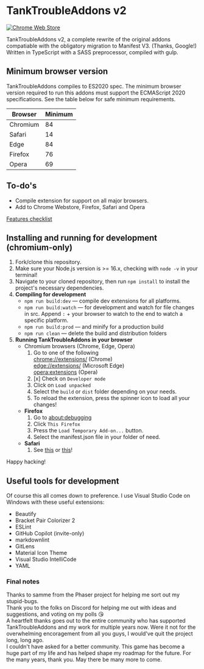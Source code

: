 # **TankTroubleAddons v2**

[![Chrome Web Store](https://img.shields.io/badge/Chrome-21262d.svg?&style=flat-square&logo=google-chrome&logoColor=c9d1d9)](https://chrome.google.com/webstore/detail/tanktroubleaddons/iaahklbbofakekcbhbjnpjbgaadhedhm)
<!--[![Apple App Store](https://img.shields.io/badge/Safari-21262d.svg?&style=flat-square&logo=safari&logoColor=c9d1d9)]()
[![Edge Addons](https://img.shields.io/badge/Edge-21262d.svg?&style=flat-square&logo=microsoft-edge&logoColor=c9d1d9)]()
[![Firefox Add-ons](https://img.shields.io/badge/Firefox-21262d.svg?&style=flat-square&logo=firefox-browser&logoColor=c9d1d9)]()
[![Opera Addons](https://img.shields.io/badge/Opera-21262d.svg?&style=flat-square&logo=opera&logoColor=c9d1d9)]()-->

TankTroubleAddons v2, a complete rewrite of the original addons compatiable with the obligatory migration to Manifest V3. (Thanks, Google!)  
Written in TypeScript with a SASS preprocessor, compiled with gulp.

## Minimum browser version

TankTroubleAddons compiles to ES2020 spec. The minimum browser version required to run this addons must support the ECMAScript 2020 specifications.
See the table below for safe minimum requirements.

| **Browser** | **Minimum** |
|-------------|-------------|
| Chromium    | 84          |
| Safari      | 14          |
| Edge        | 84          |
| Firefox     | 76          |
| Opera       | 69          |

## To-do's

- Compile extension for support on all major browsers.
- Add to Chrome Webstore, Firefox, Safari and Opera

[Features checklist](https://github.com/CommanderAnime/TankTroubleAddons/issues/1)

## Installing and running for development **(chromium-only)**

1. Fork/clone this repository.
2. Make sure your Node.js version is >= 16.x, checking with `node -v` in your terminal!
3. Navigate to your cloned repository, then run `npm install` to install the project's necessary dependencies.
4. **Compiling for development**
   - `npm run build:dev` — compile dev extensions for all platforms.
   - `npm run build:watch` — for development and watch for file changes in src. Append `:` + your browser to watch to the end to watch a specific platform.
   - `npm run build:prod` — and minify for a production build
   - `npm run clean` — delete the build and distribution folders
5. **Running TankTroubleAddons in your browser**
   - Chromium browsers (Chrome, Edge, Opera)
     1. Go to one of the following  
       [chrome://extensions/](chrome://extensions) (Chrome)  
       [edge://extensions/](edge://extensions/) (Microsoft Edge)  
       [opera:extensions](opera:extensions) (Opera)
     2. [x] Check on `Developer mode`
     3. Click on `Load unpacked`
     4. Select the `build` or `dist` folder depending on your needs.
     5. To reload the extension, press the spinner icon to load all your changes!
   - **Firefox**
     1. Go to [about:debugging](about:debugging)
     2. Click `This Firefox`
     3. Press the `Load Temporary Add-on...` button.
     4. Select the manifest.json file in your folder of need.
   - **Safari**
     1. See [this](https://stackoverflow.com/a/41543650/11452298) or [this](https://developer.apple.com/documentation/safariservices/safari_web_extensions/running_your_safari_web_extension#3744467)!

Happy hacking!

## Useful tools for development

Of course this all comes down to preference. I use Visual Studio Code on Windows with these useful extensions:

- Beautify
- Bracket Pair Colorizer 2
- ESLint
- GitHub Copilot (invite-only)
- markdownlint
- GitLens
- Material Icon Theme
- Visual Studio IntelliCode
- YAML

### Final notes

Thanks to samme from the Phaser project for helping me sort out my stupid-bugs.  
Thank you to the folks on Discord for helping me out with ideas and suggestions, and voting on my polls 😘  
A heartfelt thanks goes out to the entire community who has supported TankTroubleAddons and my work for multiple years now. Were it not for the overwhelming encoragement from all you guys, I would've quit the project long, long ago.  
I couldn't have asked for a better community. This game has become a huge part of my life and has helped shape my roadmap for the future. For the many years, thank you. May there be many more to come.
